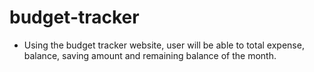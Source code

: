 # budget-tracker
 * Using the budget tracker website, user will be able to total expense, balance, saving amount and remaining balance of the month. 
